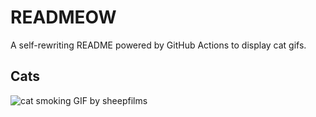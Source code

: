 # READMEOW

A self-rewriting README powered by GitHub Actions to display cat gifs.

## Cats

![cat smoking GIF by sheepfilms](https://media4.giphy.com/media/l0ExdMHUDKteztyfe/200.gif?cid=9acd02dalqqubu9w8rcpqtnak98eyhzhre94l37lf2ggc1ub&ep=v1_gifs_search&rid=200.gif&ct=g)
